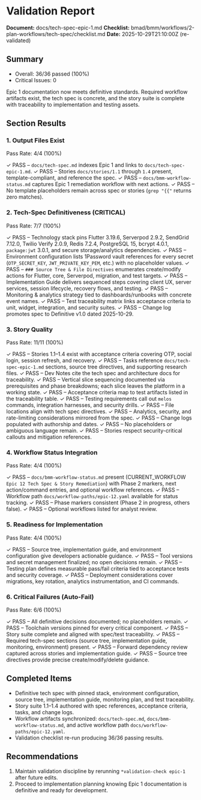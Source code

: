 # Validation Report

**Document:** docs/tech-spec-epic-1.md
**Checklist:** bmad/bmm/workflows/2-plan-workflows/tech-spec/checklist.md
**Date:** 2025-10-29T21:10:00Z (re-validated)

## Summary
- Overall: 36/36 passed (100%)
- Critical Issues: 0

Epic 1 documentation now meets definitive standards. Required workflow artifacts exist, the tech spec is concrete, and the story suite is complete with traceability to implementation and testing assets.

## Section Results

### 1. Output Files Exist
Pass Rate: 4/4 (100%)

✓ PASS – `docs/tech-spec.md` indexes Epic 1 and links to `docs/tech-spec-epic-1.md`.
✓ PASS – Stories `docs/stories/1.1` through `1.4` present, template-compliant, and reference the spec.
✓ PASS – `docs/bmm-workflow-status.md` captures Epic 1 remediation workflow with next actions.
✓ PASS – No template placeholders remain across spec or stories (`grep "{{"` returns zero matches).

### 2. Tech-Spec Definitiveness (CRITICAL)
Pass Rate: 7/7 (100%)

✓ PASS – Technology stack pins Flutter 3.19.6, Serverpod 2.9.2, SendGrid 7.12.0, Twilio Verify 2.0.9, Redis 7.2.4, PostgreSQL 15, bcrypt 4.0.1, `package:jwt` 3.0.1, and secure storage/analytics dependencies.
✓ PASS – Environment configuration lists 1Password vault references for every secret (`OTP_SECRET_KEY`, `JWT_PRIVATE_KEY_PEM`, etc.) with no placeholder values.
✓ PASS – `### Source Tree & File Directives` enumerates create/modify actions for Flutter, core, Serverpod, migration, and test targets.
✓ PASS – Implementation Guide delivers sequenced steps covering client UX, server services, session lifecycle, recovery flows, and testing.
✓ PASS – Monitoring & analytics strategy tied to dashboards/runbooks with concrete event names.
✓ PASS – Test traceability matrix links acceptance criteria to unit, widget, integration, and security suites.
✓ PASS – Change log promotes spec to Definitive v1.0 dated 2025-10-29.

### 3. Story Quality
Pass Rate: 11/11 (100%)

✓ PASS – Stories 1.1–1.4 exist with acceptance criteria covering OTP, social login, session refresh, and recovery.
✓ PASS – Tasks reference `docs/tech-spec-epic-1.md` sections, source tree directives, and supporting research files.
✓ PASS – Dev Notes cite the tech spec and architecture docs for traceability.
✓ PASS – Vertical slice sequencing documented via prerequisites and phase breakdowns; each slice leaves the platform in a working state.
✓ PASS – Acceptance criteria map to test artifacts listed in the traceability table.
✓ PASS – Testing requirements call out `melos` commands, integration harnesses, and security drills.
✓ PASS – File locations align with tech spec directives.
✓ PASS – Analytics, security, and rate-limiting considerations mirrored from the spec.
✓ PASS – Change logs populated with authorship and dates.
✓ PASS – No placeholders or ambiguous language remain.
✓ PASS – Stories respect security-critical callouts and mitigation references.

### 4. Workflow Status Integration
Pass Rate: 4/4 (100%)

✓ PASS – `docs/bmm-workflow-status.md` present (CURRENT_WORKFLOW `Epic 12 Tech Spec & Story Remediation`) with Phase 2 markers, next action/command entries, and optional workflow references.
✓ PASS – Workflow path `docs/workflow-paths/epic-12.yaml` available for status tracking.
✓ PASS – Phase markers consistent (Phase 2 in progress, others false).
✓ PASS – Optional workflows listed for analyst review.

### 5. Readiness for Implementation
Pass Rate: 4/4 (100%)

✓ PASS – Source tree, implementation guide, and environment configuration give developers actionable guidance.
✓ PASS – Tool versions and secret management finalized; no open decisions remain.
✓ PASS – Testing plan defines measurable pass/fail criteria tied to acceptance tests and security coverage.
✓ PASS – Deployment considerations cover migrations, key rotation, analytics instrumentation, and CI commands.

### 6. Critical Failures (Auto-Fail)
Pass Rate: 6/6 (100%)

✓ PASS – All definitive decisions documented; no placeholders remain.
✓ PASS – Toolchain versions pinned for every critical component.
✓ PASS – Story suite complete and aligned with spec/test traceability.
✓ PASS – Required tech-spec sections (source tree, implementation guide, monitoring, environment) present.
✓ PASS – Forward dependency review captured across stories and implementation guide.
✓ PASS – Source tree directives provide precise create/modify/delete guidance.

## Completed Items
- Definitive tech spec with pinned stack, environment configuration, source tree, implementation guide, monitoring plan, and test traceability.
- Story suite 1.1–1.4 authored with spec references, acceptance criteria, tasks, and change logs.
- Workflow artifacts synchronized: `docs/tech-spec.md`, `docs/bmm-workflow-status.md`, and active workflow path `docs/workflow-paths/epic-12.yaml`.
- Validation checklist re-run producing 36/36 passing results.

## Recommendations
1. Maintain validation discipline by rerunning `*validation-check epic-1` after future edits.
2. Proceed to implementation planning knowing Epic 1 documentation is definitive and ready for development.